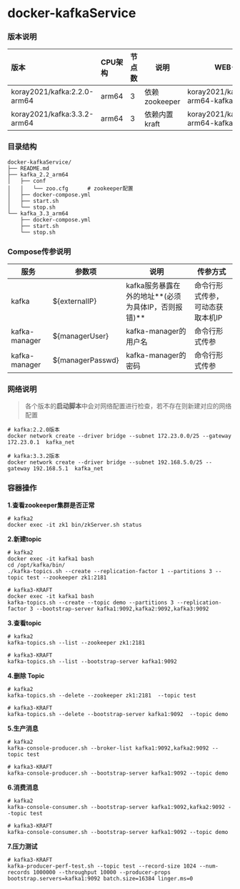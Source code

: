 # docker-kafkaService

### 版本说明

| 版本      | CPU架构 | 节点数 | 说明 | WEB-UI |
| :-------- | :----- | :------------ | ----------- | ----------- |
| koray2021/kafka:2.2.0-arm64 | arm64 | 3      | 依赖zookeeper | koray2021/kafka:2.2.0-arm64-kafka-manager |
| koray2021/kafka:3.3.2-arm64 | arm64 | 3      | 依赖内置kraft | koray2021/kafka:3.3.2-arm64-kafka-ui |



### 目录结构

```shell
docker-kafkaService/
├── README.md
├── kafka_2.2_arm64
│   ├── conf
│   │   └── zoo.cfg      # zookeeper配置
│   ├── docker-compose.yml
│   ├── start.sh
│   └── stop.sh
└── kafka_3.3_arm64
    ├── docker-compose.yml
    ├── start.sh
    └── stop.sh
```



### Compose传参说明

| 服务          | 参数项            | 说明                                                | 传参方式                         |
| ------------- | ----------------- | --------------------------------------------------- | -------------------------------- |
| kafka         | \${externalIP}    | kafka服务暴露在外的地址**(必须为具体IP，否则报错)** | 命令行形式传参，可动态获取本机IP |
| kafka-manager | \${managerUser}   | kafka-manager的用户名                               | 命令行形式传参                   |
| kafka-manager | \${managerPasswd} | kafka-manager的密码                                 | 命令行形式传参                   |



### 网络说明

> 各个版本的**启动脚本**中会对网络配置进行检查，若不存在则新建对应的网络配置

```shell
# kafka:2.2.0版本
docker network create --driver bridge --subnet 172.23.0.0/25 --gateway 172.23.0.1  kafka_net

# kafka:3.3.2版本
docker network create --driver bridge --subnet 192.168.5.0/25 --gateway 192.168.5.1  kafka_net
```



### 容器操作

**1.查看zookeeper集群是否正常**

```shell
# kafka2
docker exec -it zk1 bin/zkServer.sh status
```

**2.新建topic**

```shell
# kafka2
docker exec -it kafka1 bash
cd /opt/kafka/bin/
./kafka-topics.sh --create --replication-factor 1 --partitions 3 --topic test --zookeeper zk1:2181 

# kafka3-KRAFT
docker exec -it kafka1 bash
kafka-topics.sh --create --topic demo --partitions 3 --replication-factor 3 --bootstrap-server kafka1:9092,kafka2:9092,kafka3:9092
```

**3.查看topic**

```shell
# kafka2
kafka-topics.sh --list --zookeeper zk1:2181

# kafka3-KRAFT
kafka-topics.sh --list --bootstrap-server kafka1:9092 
```

**4.删除 Topic**

```shell
# kafka2
kafka-topics.sh --delete --zookeeper zk1:2181  --topic test

# kafka3-KRAFT
kafka-topics.sh --delete --bootstrap-server kafka1:9092  --topic demo
```

**5.生产消息**

```shell
# kafka2
kafka-console-producer.sh --broker-list kafka1:9092,kafka2:9092 --topic test

# kafka3-KRAFT
kafka-console-producer.sh --bootstrap-server kafka1:9092 --topic demo
```

**6.消费消息**

```shell
# kafka2
kafka-console-consumer.sh --bootstrap-server kafka1:9092,kafka2:9092 --topic test

# kafka3-KRAFT
kafka-console-consumer.sh --bootstrap-server kafka1:9092 --topic demo
```

**7.压力测试**

```shell
# kafka3-KRAFT
kafka-producer-perf-test.sh --topic test --record-size 1024 --num-records 1000000 --throughput 10000 --producer-props bootstrap.servers=kafka1:9092 batch.size=16384 linger.ms=0
```














